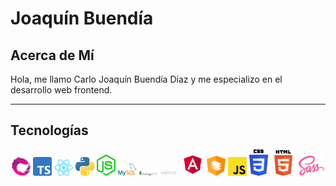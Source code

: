 # Joaquín Buendía

## Acerca de Mí

Hola, me llamo Carlo Joaquín Buendía Díaz y me especializo en el desarrollo web frontend.

---

## Tecnologías

<div style="text-align:center;">
<img src="assets/images/rxjs.png" style="width:30px;" />
<img src="assets/images/typescript.png" style="width:30px;" />
<img src="assets/images/react.png" style="width:30px;" />
<img src="assets/images/python.png" style="width:30px;" />
<img src="assets/images/nodejs.svg" style="width:30px;" />
<img src="assets/images/mysql.png" style="width:30px;" />
<img src="assets/images/mongodb.png" style="width:30px;" />
<img src="assets/images/express.png" style="width:30px;" />
<img src="assets/images/angular.png" style="width:37px;" />
<img src="assets/images/angular-material.svg" style="width:30px;" />
<img src="assets/images/javascript.png" style="width:30px;" />
<img src="assets/images/css.png" style="width:30px;" />
<img src="assets/images/html.png" style="width:41px;" />
<img src="assets/images/sass.svg" style="width:41px;" />
</div>
